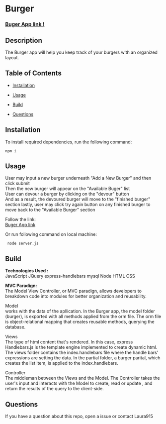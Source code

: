   # Burger

   ### [Buger App link !](https://secure-beyond-70824.herokuapp.com/)

 ## Description 
 The Burger app will help you keep track of your burgers with an organized layout.

  ## Table of Contents

  * [Installation](#installation)

  * [Usage](#usage)

  * [Build](#build)

  * [Questions](#questions)

  ## Installation
  To install required dependencies, run the following command:

  ```npm i```

  ## Usage
  User may input a new burger underneath "Add a New Burger" and then click submit </br> 
  Then the new burger will appear on the "Available Buger" list </br>
  User can devour a burger by clicking on the "devour" button </br>
  And as a result, the devoured burger will move to the "finished burger" section
  lastly, user may click try again button on any finished burger to move back to the "Available Burger" section

  Follow the link: </br>
  [Buger App link](https://secure-beyond-70824.herokuapp.com/)

  Or run following command on local machine: 

  ``` node server.js```

  ## Build 
  **Technologies Used :** </br> JavaScript JQuery express-handlebars mysql Node HTML CSS

  **MVC Paradign:** </br>
   The Model View Controller, or MVC paradign, allows developers to breakdown code into modules for better organization and reusability. 

   Model</br>
    works with the data of the apllication. In the Burger app, the model folder (burger), is exported with all methods applied from the orm file. The orm file is object-relational mapping that creates reusable methods, querying the database. 

   Views</br>
    The type of html content that's rendered. In this case, express Handlebars.js is the template engine implemented to create dynamic html. The views folder contains the index.handlebars file where the handle bars' expressions are setting the data. In the partial folder, a burger parital, which creates the list item, is applied to the index.handlebars.
   
   Controller</br>
     The middleman between the Views and the Model. The Controller takes the user's input and interacts with the Model to create, read or update , and return the results of the query to the client-side. 
  
  ## Questions
  If you have a question about this repo, open a issue or contact Laura915 

  